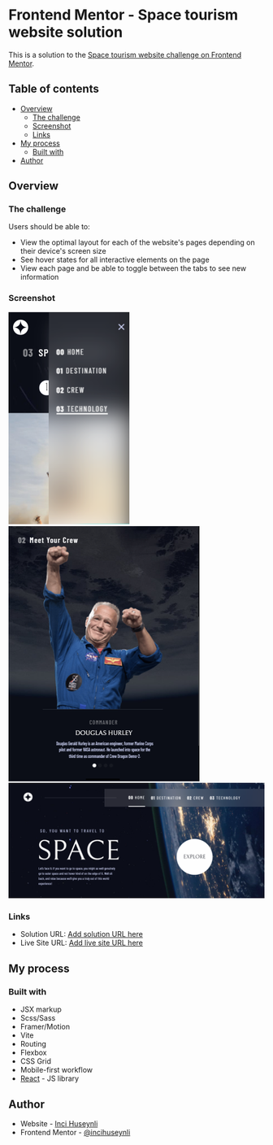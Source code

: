 # Frontend Mentor - Space tourism website solution

This is a solution to the [Space tourism website challenge on Frontend Mentor](https://www.frontendmentor.io/challenges/space-tourism-multipage-website-gRWj1URZ3).

## Table of contents

- [Overview](#overview)
  - [The challenge](#the-challenge)
  - [Screenshot](#screenshot)
  - [Links](#links)
- [My process](#my-process)
  - [Built with](#built-with)
- [Author](#author)

## Overview

### The challenge

Users should be able to:

- View the optimal layout for each of the website's pages depending on their device's screen size
- See hover states for all interactive elements on the page
- View each page and be able to toggle between the tabs to see new information

### Screenshot

![Mobile Version:](./public/ScreenShoots/Screenshot-Mobile.png)
![Tablet Version:](./public/ScreenShoots/ScreenshotTablet.png)
![Desktop Version](./public/ScreenShoots/ScreenshotDesktop.png)

### Links

- Solution URL: [Add solution URL here](https://your-solution-url.com)
- Live Site URL: [Add live site URL here](https://your-live-site-url.com)

## My process

### Built with

- JSX markup
- Scss/Sass
- Framer/Motion
- Vite
- Routing
- Flexbox
- CSS Grid
- Mobile-first workflow
- [React](https://reactjs.org/) - JS library

## Author

- Website - [Inci Huseynli](https://github.com/incihuseynli)
- Frontend Mentor - [@incihuseynli](https://www.frontendmentor.io/profile/incihuseynli)
